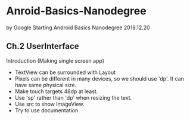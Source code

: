 # Anroid-Basics-Nanodegree
by Google
Starting Android Basics Nanodegree 2018.12.20

## Ch.2 UserInterface
Introduction (Making single screen app)

+ TextView can be surrounded with Layout
+ Pixels can be different in many devices, so we should use 'dp'. It can have same physical size.
+ Make touch targets 48dp at least.
+ Use 'sp' rather than 'dp' when resizing the text. 
+ Use src to show ImageView.
+ Try to use documentation 
